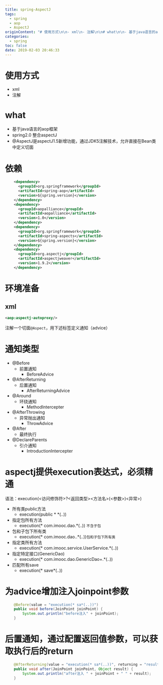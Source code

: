 ```yaml
---
title: spring-AspectJ
tags:
  - spring
  - aop
  - AspectJ
originContent: "# 使用方式\n\n- xml\n- 注解\n\n# what\n\n- 基于java语言的aop框架\n- spring2.0 整合aspectJ\n- @AspectJ是aspectJ1.5新增功能，通过JDK5注解技术，允许直接在Bean类中定义切面\n\n# 依赖\n\n``` xml\n    <dependency>\n      <groupId>org.springframework</groupId>\n      <artifactId>spring-aop</artifactId>\n      <version>${spring.version}</version>\n    </dependency>\n    <dependency>\n      <groupId>aopalliance</groupId>\n      <artifactId>aopalliance</artifactId>\n      <version>1.0</version>\n    </dependency>\n\t<dependency>\n      <groupId>org.springframework</groupId>\n      <artifactId>spring-aspects</artifactId>\n      <version>${spring.version}</version>\n    </dependency>\n    <dependency>\n      <groupId>org.aspectj</groupId>\n      <artifactId>aspectjweaver</artifactId>\n      <version>1.9.2</version>\n    </dependency>\n```\n\n# 环境准备\n\n## xml\n\n``` xml\n<aop:aspectj-autoproxy/>\n```\n\n注解一个切面`@Aspect`，用下述标签定义通知（advice）\n\n\n# 通知类型\n\n- @Before\n\t- 前置通知\n\t\t- BeforeAdvice\n- @AfterReturning\n\t- 后置通知\n\t\t- AfterReturningAdvice\n- @Around\n\t- 环绕通知\n\t\t- MethodIntercepter\n- @AfterThrowing\n\t- 异常抛出通知\n\t\t- ThrowAdvice\n- @After\n\t- 最终执行\n- @DeclareParents\n\t- 引介通知\n\t\t- IntroductionIntercepter\n\n# aspectj提供execution表达式，必须精通\n\n语法：execution(<访问修饰符>?<返回类型><方法名>(<参数>)<异常>)\n\n- 所有类public方法\n\t- execution(public * *(..))\n- 指定包所有方法\n\t- execution(* com.imooc.dao.*(..)) `不含子包`\n- 包和子包下所有类\n\t- execution(* com.imooc.dao..*(..))`包和子包下所有类`\n- 指定类所有方法\n\t- execution(* com.imooc.service.UserService.*(..))\n- 指定特定接口(GenericDao)\n\t- execution(* com.imooc.dao.GenericDao+.*(..))\n- 匹配所有save\n\t- execution(* save*(..))\n\n# 为advice增加注入joinpoint参数\n\n``` java\n    @Before(value = \"execution(* sa*(..))\")\n    public void before(JoinPoint joinPoint) {\n        System.out.println(\"before注入\" + joinPoint);\n    }\n```\n\n# 后置通知，通过配置返回值参数，可以获取执行后的return\n\n``` java\n@AfterReturning(value = \"execution(* sa*(..))\", returning = \"result\")\n    public void after(JoinPoint joinPoint, Object result) {\n        System.out.println(\"after注入 \" + joinPoint + \" \" + result);\n    }\n```\n"
categories:
  - spring
toc: false
date: 2019-02-03 20:46:33
---
```


# 使用方式

- xml
- 注解

# what

- 基于java语言的aop框架
- spring2.0 整合aspectJ
- @AspectJ是aspectJ1.5新增功能，通过JDK5注解技术，允许直接在Bean类中定义切面

# 依赖

``` xml
    <dependency>
      <groupId>org.springframework</groupId>
      <artifactId>spring-aop</artifactId>
      <version>${spring.version}</version>
    </dependency>
    <dependency>
      <groupId>aopalliance</groupId>
      <artifactId>aopalliance</artifactId>
      <version>1.0</version>
    </dependency>
	<dependency>
      <groupId>org.springframework</groupId>
      <artifactId>spring-aspects</artifactId>
      <version>${spring.version}</version>
    </dependency>
    <dependency>
      <groupId>org.aspectj</groupId>
      <artifactId>aspectjweaver</artifactId>
      <version>1.9.2</version>
    </dependency>
```

# 环境准备

## xml

``` xml
<aop:aspectj-autoproxy/>
```

注解一个切面`@Aspect`，用下述标签定义通知（advice）


# 通知类型

- @Before
	- 前置通知
		- BeforeAdvice
- @AfterReturning
	- 后置通知
		- AfterReturningAdvice
- @Around
	- 环绕通知
		- MethodIntercepter
- @AfterThrowing
	- 异常抛出通知
		- ThrowAdvice
- @After
	- 最终执行
- @DeclareParents
	- 引介通知
		- IntroductionIntercepter

# aspectj提供execution表达式，必须精通

语法：execution(<访问修饰符>?<返回类型><方法名>(<参数>)<异常>)

- 所有类public方法
	- execution(public * *(..))
- 指定包所有方法
	- execution(* com.imooc.dao.*(..)) `不含子包`
- 包和子包下所有类
	- execution(* com.imooc.dao..*(..))`包和子包下所有类`
- 指定类所有方法
	- execution(* com.imooc.service.UserService.*(..))
- 指定特定接口(GenericDao)
	- execution(* com.imooc.dao.GenericDao+.*(..))
- 匹配所有save
	- execution(* save*(..))

# 为advice增加注入joinpoint参数

``` java
    @Before(value = "execution(* sa*(..))")
    public void before(JoinPoint joinPoint) {
        System.out.println("before注入" + joinPoint);
    }
```

# 后置通知，通过配置返回值参数，可以获取执行后的return

``` java
    @AfterReturning(value = "execution(* sa*(..))", returning = "result")
    public void after(JoinPoint joinPoint, Object result) {
        System.out.println("after注入 " + joinPoint + " " + result);
    }
```
